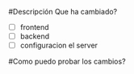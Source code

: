#Descripción
Que ha cambiado?

- [ ] frontend
- [ ] backend
- [ ] configuracion el server

#Como puedo probar los cambios?
